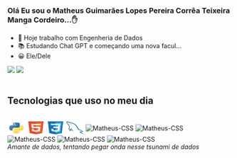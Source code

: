 ### Olá Eu sou o Matheus Guimarães Lopes Pereira Corrêa Teixeira Manga Cordeiro...✋
- 🎲 Hoje trabalho com Engenheria de Dados
- 📚 Estudando Chat GPT e começando uma nova facul...
- 😀 Ele/Dele



<div>
 <a href="https://www.instagram.com/garotodeti_" target="_blank"><img src="https://img.shields.io/badge/-Instagram-%23E4405F?style=for-the-badge&logo=instagram&logoColor=white" target="_blank"></a>
<a href="https://www.linkedin.com/in/matheusguimaraescordeiro/" target="_blank"><img src="https://img.shields.io/badge/-LinkedIn-%230077B5?style=for-the-badge&logo=linkedin&logoColor=white" target="_blank"></a>
</div>
<div>
    <a ![Garotodeti's GitHub stats](https://github-readme-stats.vercel.app/api?username=garotodeti&show_icons=true&theme=radical)>
    <img 
</div>

## Tecnologias que uso no meu dia 

<div style="display: inline_block"><br>
  <img align="center" alt="Matheus-Python" height="30" width="40" src="https://raw.githubusercontent.com/devicons/devicon/master/icons/python/python-original.svg">  <img align="center" alt="Matheus-HTML" height="30" width="40" src="https://raw.githubusercontent.com/devicons/devicon/master/icons/html5/html5-original.svg">
  <img align="center" alt="Matheus-CSS" height="30" width="40" src="https://raw.githubusercontent.com/devicons/devicon/master/icons/css3/css3-original.svg">
  <img align="center" alt="Matheus-CSS" height="30" width="40" src="https://raw.githubusercontent.com/devicons/devicon/master/icons/mysql/mysql-original.svg">
  <img align="center" alt="Matheus-CSS" height="40" width="40" src="https://user-images.githubusercontent.com/25181517/183570228-6a040b9f-3ddf-47a2-a201-743121dac664.png">
  <img align="center" alt="Matheus-CSS" height="40" width="40" src="https://user-images.githubusercontent.com/25181517/183896128-ec99105a-ec1a-4d85-b08b-1aa1620b2046.png">
  <img align="center" alt="Matheus-CSS" height="40" width="40" src="https://user-images.githubusercontent.com/25181517/183911544-95ad6ba7-09bf-4040-ac44-0adafedb9616.png">
  <img align="center" alt="Matheus-CSS" height="40" width="40" src="https://user-images.githubusercontent.com/25181517/197845567-86a09ca9-d96f-42c4-9ab1-8bce95ab000d.png">
  <img align="center" alt="Matheus-CSS" height="40" width="40" src="https://user-images.githubusercontent.com/25181517/184357834-eba1eee1-6074-4b9c-8ed3-5373868096cc.png">
</div>

<div>
<em>Amante de dados, tentando pegar onda nesse tsunami de dados<em>
</div>



